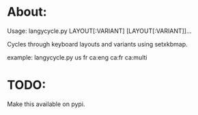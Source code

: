 About:
======

Usage: langycycle.py LAYOUT[:VARIANT] [LAYOUT[:VARIANT]]...

Cycles through keyboard layouts and variants using setxkbmap.

example: langycycle.py us fr ca:eng ca:fr ca:multi


TODO:
=====

Make this available on pypi.
